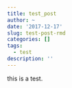 ```yaml
---
title: test_post
author: ~
date: '2017-12-17'
slug: test-post-rmd
categories: []
tags:
  - test
description: ''
---
```


this is a test.